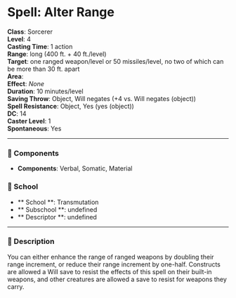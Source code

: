 
# Spell: Alter Range
**Class**: Sorcerer  
**Level**: 4  
**Casting Time**: 1 action  
**Range**: long (400 ft. + 40 ft./level)  
**Target**: one ranged weapon/level or 50 missiles/level, no two of which can be more than 30 ft. apart  
**Area**:   
**Effect**: _None_  
**Duration**: 10 minutes/level  
**Saving Throw**: Object, Will negates (+4 vs. Will negates (object))  
**Spell Resistance**: Object, Yes (yes (object))  
**DC**: 14  
**Caster Level**: 1  
**Spontaneous**: Yes

---

### 🔮 Components
- **Components**: Verbal, Somatic, Material

### 🏫 School
- ** School **: Transmutation
- ** Subschool **: undefined
- ** Descriptor **: undefined
---

### 📜 Description
You can either enhance the range of ranged weapons by doubling their range increment, or reduce their range increment by one-half. Constructs are allowed a Will save to resist the effects of this spell on their built-in weapons, and other creatures are allowed a save to resist for weapons they carry.
